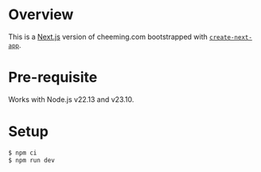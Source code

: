Overview
========
This is a [Next.js](https://nextjs.org) version of cheeming.com bootstrapped with [`create-next-app`](https://nextjs.org/docs/app/api-reference/cli/create-next-app).

Pre-requisite
=============
Works with Node.js v22.13 and v23.10.

Setup
=====
```bash
$ npm ci
$ npm run dev
```
